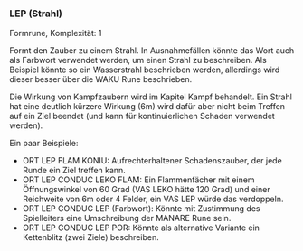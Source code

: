 ### LEP (Strahl)

Formrune, Komplexität: 1

Formt den Zauber zu einem Strahl. In Ausnahmefällen könnte das Wort auch als Farbwort verwendet werden, um einen
Strahl zu beschreiben. Als Beispiel könnte so ein Wasserstrahl beschrieben werden, allerdings wird dieser besser über
die WAKU Rune beschrieben.

Die Wirkung von Kampfzaubern wird im Kapitel Kampf behandelt. Ein Strahl hat eine deutlich kürzere Wirkung (6m) wird
dafür aber nicht beim Treffen auf ein Ziel beendet (und kann für kontinuierlichen Schaden verwendet werden).

Ein paar Beispiele:

* ORT LEP FLAM KONIU: Aufrechterhaltener Schadenszauber, der jede Runde ein Ziel treffen kann.
* ORT LEP CONDUC LEKO FLAM: Ein Flammenfächer mit einem Öffnungswinkel von 60 Grad (VAS LEKO hätte 120 Grad) und 
einer Reichweite von 6m oder 4 Felder, ein VAS LEP würde das verdoppeln.
* ORT LEP CONDUC LEP (Farbwort): Könnte mit Zustimmung des Spielleiters eine Umschreibung der MANARE Rune sein.
* ORT LEP CONDUC LEP POR: Könnte als alternative Variante ein Kettenblitz (zwei Ziele) beschreiben.
